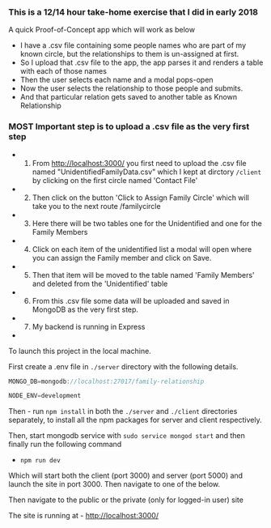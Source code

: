 ### This is a 12/14 hour take-home exercise that I did in early 2018

A quick Proof-of-Concept app which will work as below

- I have a .csv file containing some people names who are part of my known circle, but the relationships to them is un-assigned at first.
- So I upload that .csv file to the app, the app parses it and renders a table with each of those names
- Then the user selects each name and a modal pops-open
- Now the user selects the relationship to those people and submits.
- And that particular relation gets saved to another table as Known Relationship

### MOST Important step is to upload a .csv file as the very first step

- 1. From [http://localhost:3000/](http://localhost:3000/) you first need to upload the .csv file named "UnidentifiedFamilyData.csv" which I kept at dirctory `/client` by clicking on the first circle named 'Contact File'
- 2. Then click on the button 'Click to Assign Family Circle' which will take you to the next route /familycircle
- 3. Here there will be two tables one for the Unidentified and one for the Family Members
- 4. Click on each item of the unidentified list a modal will open where you can assign the Family member and click on Save.
- 5. Then that item will be moved to the table named 'Family Members' and deleted from the 'Unidentified' table
- 6. From this .csv file some data will be uploaded and saved in MongoDB as the very first step.
- 7. My backend is running in Express
-

To launch this project in the local machine.

First create a .env file in `./server` directory with the following details.

```js
MONGO_DB=mongodb://localhost:27017/family-relationship

NODE_ENV=development

```

Then - run `npm install` in both the `./server` and `./client` directories separately, to install all the npm packages for server and client respectively.

Then, start mongodb service with `sudo service mongod start` and then finally run the following command

- `npm run dev`

Which will start both the client (port 3000) and server (port 5000) and launch the site in port 3000. Then navigate to one of the below.

Then navigate to the public or the private (only for logged-in user) site

The site is running at - [http://localhost:3000/](http://localhost:3000/)
